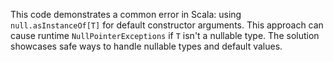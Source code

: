 This code demonstrates a common error in Scala: using `null.asInstanceOf[T]` for default constructor arguments.  This approach can cause runtime `NullPointerExceptions` if `T` isn't a nullable type.  The solution showcases safe ways to handle nullable types and default values.